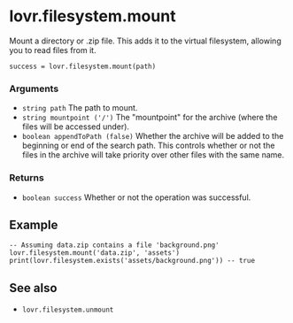<!--
category: reference
-->

lovr.filesystem.mount
===

Mount a directory or .zip file.  This adds it to the virtual filesystem, allowing you to read files
from it.

    success = lovr.filesystem.mount(path)

### Arguments

- `string path` The path to mount.
- `string mountpoint ('/')` The "mountpoint" for the archive (where the files will be accessed
  under).
- `boolean appendToPath (false)` Whether the archive will be added to the beginning or end of the
  search path.  This controls whether or not the files in the archive will take priority over other
  files with the same name.

### Returns

- `boolean success` Whether or not the operation was successful.

Example
---

```
-- Assuming data.zip contains a file 'background.png'
lovr.filesystem.mount('data.zip', 'assets')
print(lovr.filesystem.exists('assets/background.png')) -- true
```

See also
---

- `lovr.filesystem.unmount`
